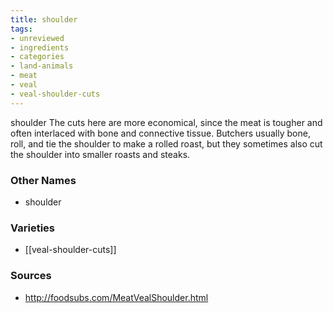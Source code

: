 ```yaml
---
title: shoulder
tags:
- unreviewed
- ingredients
- categories
- land-animals
- meat
- veal
- veal-shoulder-cuts
---
```

shoulder The cuts here are more economical, since the meat is tougher and often interlaced with bone and connective tissue. Butchers usually bone, roll, and tie the shoulder to make a rolled roast, but they sometimes also cut the shoulder into smaller roasts and steaks.

### Other Names

* shoulder

### Varieties

* [[veal-shoulder-cuts]]

### Sources
* http://foodsubs.com/MeatVealShoulder.html
